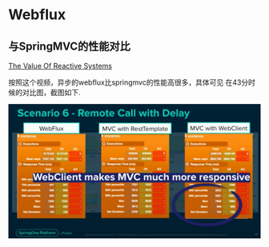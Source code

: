 # Webflux

## 与SpringMVC的性能对比

[The Value Of Reactive Systems](https://www.youtube.com/watch?v=Y2wMPG-htpE)

按照这个视频，异步的webflux比springmvc的性能高很多，具体可见
在43分时候的对比图，截图如下.

![webflux与springmvc性能对比图](./files/webflux_vs_springmvc_remote_call_with_delay.png)

